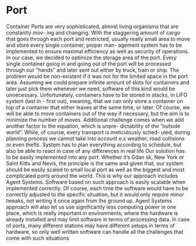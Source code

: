 # Port
Container Ports are very sophisticated, almost living organisms that are constantly mov- ing and changing. With the staggering amount of cargo that goes through each port and restricted, usually really small area to move and store every single container, proper man- agement system has to be implemented to ensure maximal efficiency as well as security of operations.
In our case, we decided to optimize the storage area of the port. Every single container going in and going out of the port will be processed through our ”hands” and later sent out either by truck, train or ship.
The problem would be non-existent if it was not for the limited space in the port area. Assuming we could prepare infinite amount of slots for containers and later just pick them whenever we need, software of this kind would be unnecessary. Unfortunately, containers have to be stored in stacks, in LIFO system (last in - first out), meaning, that we can only store a container on top of a container that either leaves at the same time, or later. Of course, we will be able to move containers out of the way if necessary, but the aim is to minimize the number of moves.
Additional challenge comes when we add another factor to the equation, which is unpre- dictability of the ”outside world”. While, of course, every transport is meticulously sched- uled, during planning process we cannot take into account e.x weather, road collisions or even thefts. System has to plan everything according to schedule, but also be able to react in case of any differences in real life
Our solution has to be easily implemented into any port. Whether it’s Gdan ́sk, New York or Saint Kitts and Nevis, the principle is the same and given that, our system should be easily scaled to small local port as well as the biggest and most complicated ports around the world. This is why our approach includes Agent Systems. Software based on such approach is easily scalable when implemented correctly. Of course, each time the software would have to be correctly adjusted to the specific situation, but it would only require minor tweaks, not writing it once again from the ground up.
Agent Systems approach will also let us use significantly less computing power in one place, which is really important in environments, where the hardware is already installed and may limit software in terms of processing data. In case of ports, many different stations may have different setups in terms of hardware, so only well written software can handle all the challenges that come with such situations
